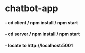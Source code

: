 # chatbot-app
#### - cd client / npm install / npm start
#### - cd server / npm install / npm start
#### - locate to http://localhost:5001